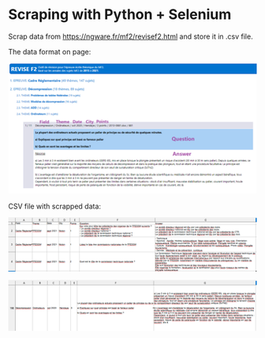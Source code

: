 # Scraping with Python + Selenium

Scrap data from https://ngware.fr/mf2/revisef2.html and store it in .csv file.

The data format on page:

![Alt text](task.png?raw=true "Data format")

CSV file with scrapped data:

![Alt text](solheader.png?raw=true "Solution")

![Alt text](solution.png?raw=true "Solution")